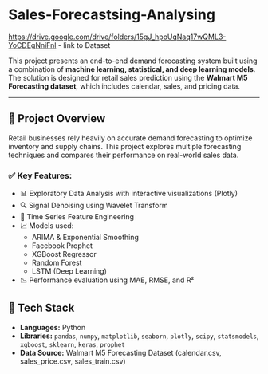 # Sales-Forecastsing-Analysing
https://drive.google.com/drive/folders/15gJ_hpoUqNaq17wQML3-YoCDEgNniFnl - link to Dataset


This project presents an end-to-end demand forecasting system built using a combination of **machine learning, statistical, and deep learning models**. The solution is designed for retail sales prediction using the **Walmart M5 Forecasting dataset**, which includes calendar, sales, and pricing data.

---

## 🚀 Project Overview

Retail businesses rely heavily on accurate demand forecasting to optimize inventory and supply chains. This project explores multiple forecasting techniques and compares their performance on real-world sales data.

### ✅ Key Features:
- 📊 Exploratory Data Analysis with interactive visualizations (Plotly)
- 🔍 Signal Denoising using Wavelet Transform
- 🔁 Time Series Feature Engineering
- 📈 Models used:
  - ARIMA & Exponential Smoothing
  - Facebook Prophet
  - XGBoost Regressor
  - Random Forest
  - LSTM (Deep Learning)
- 📉 Performance evaluation using MAE, RMSE, and R²



## 🧠 Tech Stack

- **Languages:** Python
- **Libraries:** `pandas`, `numpy`, `matplotlib`, `seaborn`, `plotly`, `scipy`, `statsmodels`, `xgboost`, `sklearn`, `keras`, `prophet`
- **Data Source:** Walmart M5 Forecasting Dataset (calendar.csv, sales_price.csv, sales_train.csv)


